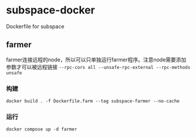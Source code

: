 # subspace-docker
Dockerfile for subspace

## farmer

farmer连接远程的node，所以可以只单独运行farmer程序。注意node需要添加参数才可以被远程链接
`--rpc-cors all --unsafe-rpc-external --rpc-methods unsafe`

### 构建

`docker build . -f Dockerfile.farm --tag subspace-farmer --no-cache`

### 运行

`docker compose up -d farmer`
